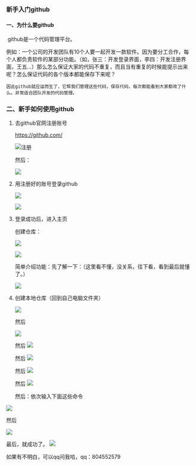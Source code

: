 ### 新手入门github

#### 一、为什么要github

​	github是一个代码管理平台。

​	例如：一个公司的开发团队有10个人要一起开发一款软件。因为要分工合作，每个人都负责软件的某部分功能。（如，张三：开发登录界面，李四：开发注册界面，王五...）那么怎么保证大家的代码不重复，而且当有重复的时候能提示出来呢？怎么保证代码的各个版本都能保存下来呢？

 	因此github就应运而生了，它帮我们管理这些代码，保存代码，每次都能看到大家都改了什么。非常适合团队开发的代码管理。



### 二、新手如何使用github

1. 去github官网注册账号

   https://github.com/

   ![注册](./images/1zhuce.jpg)

   

   然后：

   ![](./images/2zhuce.jpg)

   

2. 用注册好的账号登录github

   ![](./images/3denglu.jpg)

   ![](./images/4denglu.jpg)

   

3. 登录成功后，进入主页

   创建仓库：

   ![](./images/5newOne.jpg)

   ![](./images/6.jpg)

   

   简单介绍功能：先了解一下：（这里看不懂，没关系，往下看，看到最后就懂了。）

   ![](./images/7.jpg)

   

4. 创建本地仓库（回到自己电脑文件夹）

   ![](./images/8.jpg)

   

   然后

   ![](./images/9.jpg)

   然后
   ![](./images/10.jpg)

   然后
   ![](./images/11.jpg)

   

   然后
   ![](./images/12.jpg)

   

   然后
   ![](./images/13.jpg)

   

   然后：依次输入下面这些命令
   
![](./images/14.jpg)
   

   
   然后
   
   ![](./images/15.jpg)
   
   最后，就成功了。
   ![](./images/16.jpg)

如果有不明白，可以qq问我哈，qq：804552579
